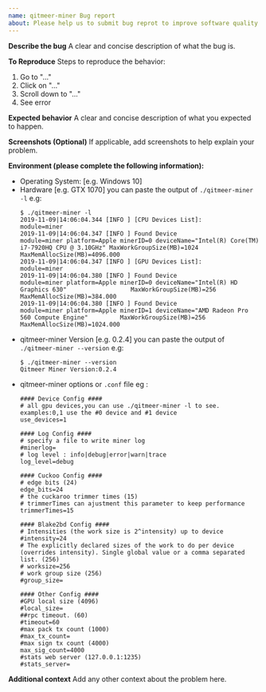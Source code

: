```yaml
---
name: qitmeer-miner Bug report
about: Please help us to submit bug reprot to improve software quality and user experience 
---
```


**Describe the bug**
A clear and concise description of what the bug is.

**To Reproduce**
Steps to reproduce the behavior:
1. Go to "..."
2. Click on "..."
3. Scroll down to "..."
4. See error

**Expected behavior**
A clear and concise description of what you expected to happen.

**Screenshots (Optional)**
If applicable, add screenshots to help explain your problem.

**Environment (please complete the following information):**
- Operating System: [e.g. Windows 10]
- Hardware [e.g. GTX 1070]
  you can paste the output of `./qitmeer-miner -l` e.g:
  ```
  $ ./qitmeer-miner -l
  2019-11-09|14:06:04.344 [INFO ] [CPU Devices List]:                 module=miner
  2019-11-09|14:06:04.347 [INFO ] Found Device                        module=miner platform=Apple minerID=0 deviceName="Intel(R) Core(TM) i7-7920HQ CPU @ 3.10GHz" MaxWorkGroupSize(MB)=1024 MaxMemAllocSize(MB)=4096.000
  2019-11-09|14:06:04.347 [INFO ] [GPU Devices List]:                 module=miner
  2019-11-09|14:06:04.380 [INFO ] Found Device                        module=miner platform=Apple minerID=0 deviceName="Intel(R) HD Graphics 630"                  MaxWorkGroupSize(MB)=256  MaxMemAllocSize(MB)=384.000
  2019-11-09|14:06:04.380 [INFO ] Found Device                        module=miner platform=Apple minerID=1 deviceName="AMD Radeon Pro 560 Compute Engine"         MaxWorkGroupSize(MB)=256  MaxMemAllocSize(MB)=1024.000
  ```
- qitmeer-miner Version [e.g. 0.2.4]
  you can paste the output of `./qitmeer-miner --version` e.g:
  ```
  $ ./qitmeer-miner --version
  Qitmeer Miner Version:0.2.4
  ```
- qitmeer-miner options or `.conf` file 
  eg :
  ```
  #### Device Config ####
  # all gpu devices,you can use ./qitmeer-miner -l to see. examples:0,1 use the #0 device and #1 device
  use_devices=1

  #### Log Config ####
  # specify a file to write miner log
  #minerlog=
  # log level : info|debug|error|warn|trace
  log_level=debug

  #### Cuckoo Config ####
  # edge bits (24)
  edge_bits=24
  # the cuckaroo trimmer times (15)
  # trimmerTimes can ajustment this parameter to keep performance
  trimmerTimes=15

  #### Blake2bd Config ####
  # Intensities (the work size is 2^intensity) up to device
  #intensity=24
  # The explicitly declared sizes of the work to do per device (overrides intensity). Single global value or a comma separated list. (256)
  # worksize=256
  # work group size (256)
  #group_size=

  #### Other Config ####
  #GPU local size (4096)
  #local_size=
  ##rpc timeout. (60)
  #timeout=60
  #max pack tx count (1000)
  #max_tx_count=
  #max sign tx count (4000)
  max_sig_count=4000
  #stats web server (127.0.0.1:1235)
  #stats_server=
  ```

**Additional context**
Add any other context about the problem here.
